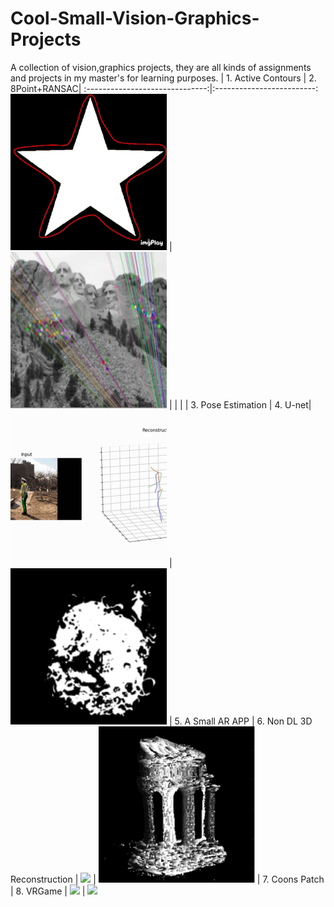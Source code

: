 # Cool-Small-Vision-Graphics-Projects
A collection of vision,graphics projects, they are all kinds of assignments and projects in my master's for learning purposes.
|  1. Active Contours  |  2. 8Point+RANSAC|
:------------------------------:|:-------------------------:
![](./pics/1.gif)  |  ![](./pics/2.png)
| | |
| 3. Pose Estimation |  4. U-net|
![](./pics/3.gif)  |  ![](./pics/4.png)
| 5. A Small AR APP        |  6. Non DL 3D Reconstruction |
![](./pics/5.gif)  |  ![](./pics/6.png)
| 7. Coons Patch     |  8. VRGame |
![](./pics/7.gif)  |  ![](./pics/8.gif)
